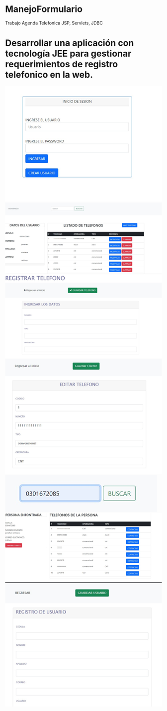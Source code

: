 # ManejoFormulario
Trabajo Agenda Telefonica
JSP, Servlets, JDBC

# Desarrollar una aplicación con tecnología JEE para gestionar requerimientos de registro telefonico en la web.
![Imagenes del sistema](/assets/img1.jpeg?raw=true "Diagrama de clases UML")
![Imagenes del sistema](/assets/img2.jpeg?raw=true "Diagrama de clases UML")
![Imagenes del sistema](/assets/img3.jpeg?raw=true "Diagrama de clases UML")
![Imagenes del sistema](/assets/img4.jpeg?raw=true "Diagrama de clases UML")
![Imagenes del sistema](/assets/img5.jpeg?raw=true "Diagrama de clases UML")
![Imagenes del sistema](/assets/img6.jpeg?raw=true "Diagrama de clases UML")
![Imagenes del sistema](/assets/img7.jpeg?raw=true "Diagrama de clases UML")

